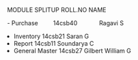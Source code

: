    MODULE SPLITUP     ROLL.NO              NAME
   
   
   - Purchase          14csb40             Ragavi S
   - Inventory         14csb21             Saran G
   - Report            14csb11             Soundarya C   
   - General Master    14csb27             Gilbert William G
     
